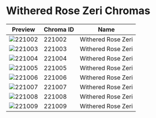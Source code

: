 # Withered Rose Zeri Chromas

| Preview | Chroma ID | Name |
|---------|-----------|------|
| ![221002](https://raw.communitydragon.org/latest/plugins/rcp-be-lol-game-data/global/default/v1/champion-chroma-images/221/221002.png) | 221002 | Withered Rose Zeri |
| ![221003](https://raw.communitydragon.org/latest/plugins/rcp-be-lol-game-data/global/default/v1/champion-chroma-images/221/221003.png) | 221003 | Withered Rose Zeri |
| ![221004](https://raw.communitydragon.org/latest/plugins/rcp-be-lol-game-data/global/default/v1/champion-chroma-images/221/221004.png) | 221004 | Withered Rose Zeri |
| ![221005](https://raw.communitydragon.org/latest/plugins/rcp-be-lol-game-data/global/default/v1/champion-chroma-images/221/221005.png) | 221005 | Withered Rose Zeri |
| ![221006](https://raw.communitydragon.org/latest/plugins/rcp-be-lol-game-data/global/default/v1/champion-chroma-images/221/221006.png) | 221006 | Withered Rose Zeri |
| ![221007](https://raw.communitydragon.org/latest/plugins/rcp-be-lol-game-data/global/default/v1/champion-chroma-images/221/221007.png) | 221007 | Withered Rose Zeri |
| ![221008](https://raw.communitydragon.org/latest/plugins/rcp-be-lol-game-data/global/default/v1/champion-chroma-images/221/221008.png) | 221008 | Withered Rose Zeri |
| ![221009](https://raw.communitydragon.org/latest/plugins/rcp-be-lol-game-data/global/default/v1/champion-chroma-images/221/221009.png) | 221009 | Withered Rose Zeri |